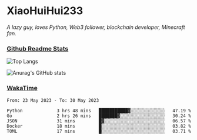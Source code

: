 # XiaoHuiHui233

*A lazy guy, loves Python, Web3 follower, blockchain developer, Minecraft fan.*

### [Github Readme Stats](https://github.com/anuraghazra/github-readme-stats)

![Top Langs](https://github-readme-stats.vercel.app/api/top-langs/?username=XiaoHuiHui233&layout=compact&theme=github_dark)

![Anurag's GitHub stats](https://github-readme-stats.vercel.app/api?username=XiaoHuiHui233&show_icons=true&theme=github_dark)

### [WakaTime](https://wakatime.com)

<!--START_SECTION:waka-->

```text
From: 23 May 2023 - To: 30 May 2023

Python             3 hrs 48 mins   ███████████▓░░░░░░░░░░░░░   47.19 %
Go                 2 hrs 26 mins   ███████▓░░░░░░░░░░░░░░░░░   30.24 %
JSON               31 mins         █▓░░░░░░░░░░░░░░░░░░░░░░░   06.57 %
Docker             18 mins         █░░░░░░░░░░░░░░░░░░░░░░░░   03.82 %
TOML               17 mins         █░░░░░░░░░░░░░░░░░░░░░░░░   03.71 %
```

<!--END_SECTION:waka-->
